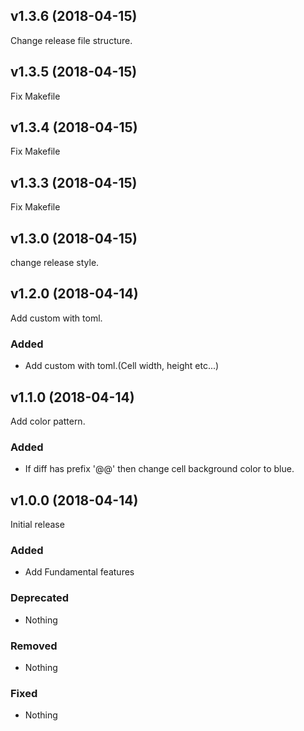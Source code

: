 ## v1.3.6 (2018-04-15)

Change release file structure.

## v1.3.5 (2018-04-15)

Fix Makefile

## v1.3.4 (2018-04-15)

Fix Makefile

## v1.3.3 (2018-04-15)

Fix Makefile

## v1.3.0 (2018-04-15)

change release style.

## v1.2.0 (2018-04-14)

Add custom with toml.

### Added

- Add custom with toml.(Cell width, height etc...)

## v1.1.0 (2018-04-14)

Add color pattern.

### Added

- If diff has prefix '@@' then change cell background color to blue.

## v1.0.0 (2018-04-14)

Initial release

### Added

- Add Fundamental features

### Deprecated

- Nothing

### Removed

- Nothing

### Fixed

- Nothing


